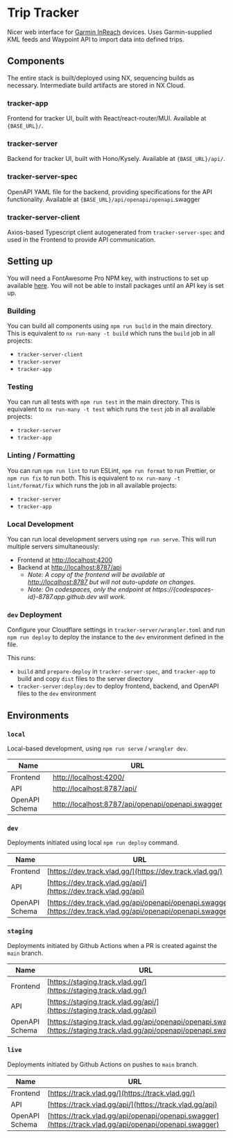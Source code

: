 # Trip Tracker

Nicer web interface for [Garmin InReach](https://www.garmin.com/en-US/c/outdoor-recreation/satellite-communicators/) devices. Uses Garmin-supplied KML feeds and Waypoint API to import data into defined trips.

## Components

The entire stack is built/deployed using NX, sequencing builds as necessary. Intermediate build artifacts are stored in NX Cloud.

### tracker-app

Frontend for tracker UI, built with React/react-router/MUI. Available at `{BASE_URL}/`.

### tracker-server

Backend for tracker UI, built with Hono/Kysely. Available at `{BASE_URL}/api/`.

### tracker-server-spec

OpenAPI YAML file for the backend, providing specifications for the API functionality. Available at `{BASE_URL}/api/openapi/openapi`.swagger

### tracker-server-client

Axios-based Typescript client autogenerated from `tracker-server-spec` and used in the Frontend to provide API communication.

## Setting up

You will need a FontAwesome Pro NPM key, with instructions to set up available [here](https://fontawesome.com/docs/web/setup/packages). You will not be able to install packages until an API key is set up.

### Building

You can build all components using `npm run build` in the main directory. This is equivalent to `nx run-many -t build` which runs the `build` job in all projects:

- `tracker-server-client`
- `tracker-server`
- `tracker-app`

### Testing

You can run all tests with `npm run test` in the main directory. This is equivalent to `nx run-many -t test` which runs the `test` job in all available projects:

- `tracker-server`
- `tracker-app`

### Linting / Formatting

You can run `npm run lint` to run ESLint, `npm run format` to run Prettier, or `npm run fix` to run both. This is equivalent to `nx run-many -t lint/format/fix` which runs the job in all available projects:

- `tracker-server`
- `tracker-app`

### Local Development

You can run local development servers using `npm run serve`. This will run multiple servers simultaneously:

- Frontend at [http://localhost:4200](http://localhost:4200)
- Backend at [http://localhost:8787/api](http://localhost:8787/api)
  - _Note: A copy of the frontend will be available at [http://localhost:8787](http://localhost:8787) but will not auto-update on changes._
  - _Note: On codespaces, only the endpoint at https://{codespaces-id}-8787.app.github.dev will work._

### `dev` Deployment

Configure your Cloudflare settings in `tracker-server/wrangler.toml` and run `npm run deploy` to deploy the instance to the `dev` environment defined in the file.

This runs:

- `build` and `prepare-deploy` in `tracker-server-spec`, and `tracker-app` to build and copy `dist` files to the server directory
- `tracker-server:deploy:dev` to deploy frontend, backend, and OpenAPI files to the `dev` environment

## Environments

### `local`

Local-based development, using `npm run serve` / `wrangler dev`.

| Name           | URL                                                                                                    |
|----------------|--------------------------------------------------------------------------------------------------------|
| Frontend       | [http://localhost:4200/](http://localhost:4200/)                                                       |
| API            | [http://localhost:8787/api/](http://localhost:8787/api)                                                |
| OpenAPI Schema | [http://localhost:8787/api/openapi/openapi.swagger](http://localhost:8787/api/openapi/openapi.swagger) |

### `dev`

Deployments initiated using local `npm run deploy` command.

| Name           | URL                                                                                                                  |
|----------------|----------------------------------------------------------------------------------------------------------------------|
| Frontend       | [https://dev.track.vlad.gg/](https://dev.track.vlad.gg/)                                                       |
| API            | [https://dev.track.vlad.gg/api/](https://dev.track.vlad.gg/api)                                                |
| OpenAPI Schema | [https://dev.track.vlad.gg/api/openapi/openapi.swagger](https://dev.track.vlad.gg/api/openapi/openapi.swagger) |

### `staging`

Deployments initiated by Github Actions when a PR is created against the `main` branch.

| Name           | URL                                                                                                                          |
|----------------|------------------------------------------------------------------------------------------------------------------------------|
| Frontend       | [https://staging.track.vlad.gg/](https://staging.track.vlad.gg/)                                                       |
| API            | [https://staging.track.vlad.gg/api/](https://staging.track.vlad.gg/api)                                                |
| OpenAPI Schema | [https://staging.track.vlad.gg/api/openapi/openapi.swagger](https://staging.track.vlad.gg/api/openapi/openapi.swagger) |

### `live`

Deployments initiated by Github Actions on pushes to `main` branch.

| Name           | URL                                                                                                          |
|----------------|--------------------------------------------------------------------------------------------------------------|
| Frontend       | [https://track.vlad.gg/](https://track.vlad.gg/)                                                       |
| API            | [https://track.vlad.gg/api/](https://track.vlad.gg/api)                                                |
| OpenAPI Schema | [https://track.vlad.gg/api/openapi/openapi.swagger](https://track.vlad.gg/api/openapi/openapi.swagger) |

